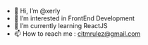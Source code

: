 - 👋 Hi, I’m @xerly
- 👀 I’m interested in FrontEnd Development
- 🌱 I’m currently learning ReactJS
- 📫 How to reach me : citmrulez@gmail.com

<!---
xerly/xerly is a ✨ special ✨ repository because its `README.md` (this file) appears on your GitHub profile.
You can click the Preview link to take a look at your changes.
--->

